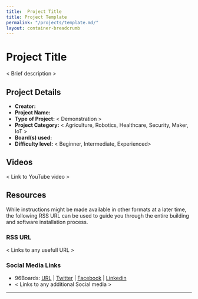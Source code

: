 ```yaml
---
title:  Project Title
title: Project Template
permalink: "/projects/template.md/"
layout: container-breadcrumb
---
```

# Project Title

< Brief description >

## Project Details

- **Creator:**
- **Project Name:**
- **Type of Project:** < Demonstration >
- **Project Category:** < Agriculture, Robotics, Healthcare, Security, Maker, IoT >
- **Board(s) used:**
- **Difficulty level:** < Beginner, Intermediate, Experienced>

## Videos

< Link to YouTube video >

## Resources

While instructions might be made available in other formats at a later time, the following RSS URL can be used to guide you through the entire building and software installation process.

### RSS URL

< Links to any usefull URL >

### Social Media Links

- 96Boards: [URL](https://www.96boards.org/) | [Twitter](https://twitter.com/96boards) | [Facebook](https://www.facebook.com/96Boards) | [Linkedin](https://www.linkedin.com/company/{{site.linkedin_username}}/)
- < Links to any additional Social media >

***
